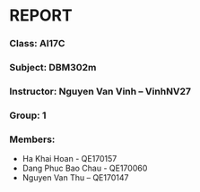 # REPORT
	
### Class: AI17C
### Subject: DBM302m
### Instructor: Nguyen Van Vinh – VinhNV27
### Group: 1
### Members: 
- Ha Khai Hoan - QE170157
- Dang Phuc Bao Chau - QE170060
- Nguyen Van Thu – QE170147
